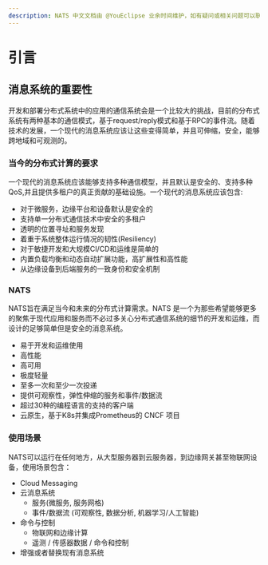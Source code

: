 ```yaml
---
description: NATS 中文文档由 @YouEclipse 业余时间维护，如有疑问或相关问题可以联系 you@golang.im
---
```


# 引言

## 消息系统的重要性

开发和部署分布式系统中的应用的通信系统会是一个比较大的挑战，目前的分布式系统有两种基本的通信模式，基于request/reply模式和基于RPC的事件流。随着技术的发展，一个现代的消息系统应该让这些变得简单，并且可伸缩，安全，能够跨地域和可观测的。

### 当今的分布式计算的要求

一个现代的消息系统应该能够支持多种通信模型，并且默认是安全的、支持多种QoS,并且提供多租户的真正贡献的基础设施。一个现代的消息系统应该包含:

* 对于微服务，边缘平台和设备默认是安全的
* 支持单一分布式通信技术中安全的多租户
* 透明的位置寻址和服务发现
* 着重于系统整体运行情况的韧性\(Resiliency\)
* 对于敏捷开发和大规模CI/CD和运维是简单的
* 内置负载均衡和动态自动扩展功能，高扩展性和高性能
* 从边缘设备到后端服务的一致身份和安全机制

### NATS

NATS旨在满足当今和未来的分布式计算需求。NATS 是一个为那些希望能够更多的聚焦于现代应用和服务而不必过多关心分布式通信系统的细节的开发和运维，而设计的足够简单但是安全的消息系统。

* 易于开发和运维使用
* 高性能
* 高可用
* 极度轻量
* 至多一次和至少一次投递
* 提供可观察性，弹性伸缩的服务和事件/数据流
* 超过30种的编程语言的支持的客户端
* 云原生，基于K8s并集成Prometheus的 CNCF 项目

### 使用场景

NATS可以运行在任何地方，从大型服务器到云服务器，到边缘网关甚至物联网设备，使用场景包含：

* Cloud Messaging
* 云消息系统
  * 服务\(微服务, 服务网格\)
  * 事件/数据流 \(可观察性, 数据分析, 机器学习/人工智能\)
* 命令与控制
  * 物联网和边缘计算
  * 遥测 / 传感器数据 / 命令和控制
* 增强或者替换现有消息系统

